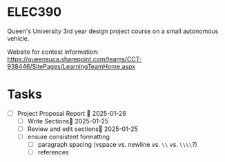 # ELEC390
Queen's University 3rd year design project course on a small autonomous vehicle. 

Website for contest information: https://queensuca.sharepoint.com/teams/CCT-938446/SitePages/LearningTeamHome.aspx

# Tasks
- [ ] Project Proposal Report 📅 2025-01-26 
    - [ ] Write Sections📅 2025-01-25 
    - [ ] Review and edit sections🛫 2025-01-25 
    - [ ] ensure consistent formatting
        - [ ] paragraph spacing (vspace vs. newline vs. `\\` vs. `\\\\`?)
        - [ ] references